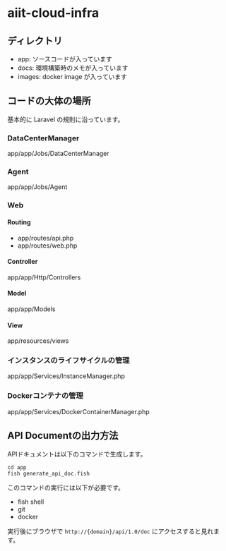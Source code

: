 # aiit-cloud-infra

## ディレクトリ
- app: ソースコードが入っています
- docs: 環境構築時のメモが入っています
- images: docker image が入っています

## コードの大体の場所
基本的に Laravel の規則に沿っています。

### DataCenterManager
app/app/Jobs/DataCenterManager

### Agent
app/app/Jobs/Agent

### Web
#### Routing
- app/routes/api.php
- app/routes/web.php

#### Controller
app/app/Http/Controllers

#### Model
app/app/Models

#### View
app/resources/views

### インスタンスのライフサイクルの管理
app/app/Services/InstanceManager.php

### Dockerコンテナの管理
app/app/Services/DockerContainerManager.php

## API Documentの出力方法
APIドキュメントは以下のコマンドで生成します。

```shell
cd app
fish generate_api_doc.fish
```

このコマンドの実行には以下が必要です。

- fish shell
- git
- docker

実行後にブラウザで `http://{domain}/api/1.0/doc` にアクセスすると見れます。
